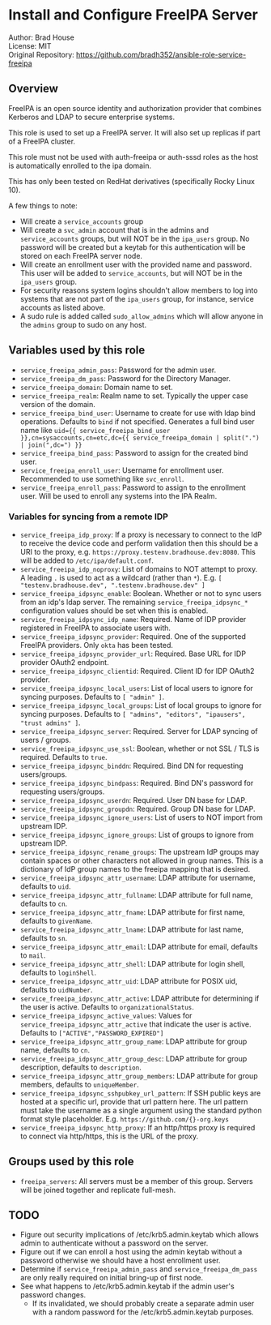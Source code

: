 # Install and Configure FreeIPA Server

Author: Brad House<br/>
License: MIT<br/>
Original Repository: https://github.com/bradh352/ansible-role-service-freeipa

## Overview

FreeIPA is an open source identity and authorization provider that combines
Kerberos and LDAP to secure enterprise systems.

This role is used to set up a FreeIPA server.  It will also set up replicas
if part of a FreeIPA cluster.

This role must not be used with auth-freeipa or auth-sssd roles as the host
is automatically enrolled to the ipa domain.

This has only been tested on RedHat derivatives (specifically Rocky Linux 10).

A few things to note:
 - Will create a `service_accounts` group
 - Will create a `svc_admin` account that is in the admins and
   `service_accounts` groups, but will NOT be in the `ipa_users` group.  No
   password will be created but a keytab for this authentication will be stored
   on each FreeIPA server node.
 - Will create an enrollment user with the provided name and password.  This
   user will be added to `service_accounts`, but will NOT be in the `ipa_users`
   group.
 - For security reasons system logins shouldn't allow members to log into
   systems that are not part of the `ipa_users` group, for instance, service
   accounts as listed above.
 - A sudo rule is added called `sudo_allow_admins` which will allow anyone in
   the `admins` group to sudo on any host.

## Variables used by this role

* `service_freeipa_admin_pass`: Password for the admin user.
* `service_freeipa_dm_pass`: Password for the Directory Manager.
* `service_freeipa_domain`: Domain name to set.
* `service_freeipa_realm`: Realm name to set.  Typically the upper case version
  of the domain.
* `service_freeipa_bind_user`: Username to create for use with ldap bind
  operations.  Defaults to `bind` if not specified.  Generates a full bind user
  name like `uid={{ service_freeipa_bind_user }},cn=sysaccounts,cn=etc,dc={{ service_freeipa_domain | split(".") | join(",dc=") }}`
* `service_freeipa_bind_pass`: Password to assign for the created bind user.
* `service_freeipa_enroll_user`: Username for enrollment user.  Recommended to
  use something like `svc_enroll`.
* `service_freeipa_enroll_pass`: Password to assign to the enrollment user.
  Will be used to enroll any systems into the IPA Realm.

### Variables for syncing from a remote IDP
* `service_freeipa_idp_proxy`: If a proxy is necessary to connect to the IdP to
  receive the device code and perform validation then this should be a URI
  to the proxy, e.g. `https://proxy.testenv.bradhouse.dev:8080`.  This will
  be added to `/etc/ipa/default.conf`.
* `service_freeipa_idp_noproxy`: List of domains to NOT attempt to proxy. A
  leading `.` is used to act as a wildcard (rather than `*`).
  E.g. `[ "testenv.bradhouse.dev", ".testenv.bradhouse.dev" ]`
* `service_freeipa_idpsync_enable`: Boolean.  Whether or not to sync users from
  an idp's ldap server. The remaining `service_freeipa_idpsync_*` configuration
  values should be set when this is enabled.
* `service_freeipa_idpsync_idp_name`: Required. Name of IDP provider registered
  in FreeIPA to associate users with.
* `service_freeipa_idpsync_provider`: Required. One of the supported FreeIPA
  providers.  Only `okta` has been tested.
* `service_freeipa_idpsync_provider_url`: Required. Base URL for IDP provider
  OAuth2 endpoint.
* `service_freeipa_idpsync_clientid`: Required. Client ID for IDP OAuth2
  provider.
* `service_freeipa_idpsync_local_users`: List of local users to ignore for
  syncing purposes.  Defaults to `[ "admin" ]`.
* `service_freeipa_idpsync_local_groups`: List of local groups to ignore for
  syncing purposes.  Defaults to
  `[ "admins", "editors", "ipausers", "trust admins" ]`.
* `service_freeipa_idpsync_server`: Required. Server for LDAP syncing of
  users / groups.
* `service_freeipa_idpsync_use_ssl`: Boolean, whether or not SSL / TLS is
  required. Defaults to `true`.
* `service_freeipa_idpsync_binddn`: Required. Bind DN for requesting
  users/groups.
* `service_freeipa_idpsync_bindpass`: Required. Bind DN's password for
  requesting users/groups.
* `service_freeipa_idpsync_userdn`: Required. User DN base for LDAP.
* `service_freeipa_idpsync_groupdn`: Required. Group DN base for LDAP.
* `service_freeipa_idpsync_ignore_users`: List of users to NOT import from
  upstream IDP.
* `service_freeipa_idpsync_ignore_groups`: List of groups to ignore from
  upstream IDP.
* `service_freeipa_idpsync_rename_groups`: The upstream IdP groups may contain
  spaces or other characters not allowed in group names.  This is a dictionary
  of IdP group names to the freeipa mapping that is desired.
* `service_freeipa_idpsync_attr_username`: LDAP attribute for username, defaults
  to `uid`.
* `service_freeipa_idpsync_attr_fullname`: LDAP attribute for full name,
  defaults to `cn`.
* `service_freeipa_idpsync_attr_fname`: LDAP attribute for first name, defaults
  to `givenName`.
* `service_freeipa_idpsync_attr_lname`: LDAP attribute for last name, defaults
  to `sn`.
* `service_freeipa_idpsync_attr_email`: LDAP attribute for email, defaults to
  `mail`.
* `service_freeipa_idpsync_attr_shell`: LDAP attribute for login shell, defaults
  to `loginShell`.
* `service_freeipa_idpsync_attr_uid`: LDAP attribute for POSIX uid, defaults
  to `uidNumber`.
* `service_freeipa_idpsync_attr_active`: LDAP attribute for determining if the
  user is active. Defaults to `organizationalStatus`.
* `service_freeipa_idpsync_active_values`: Values for
  `service_freeipa_idpsync_attr_active` that indicate the user is active.
  Defaults to `["ACTIVE","PASSWORD_EXPIRED"]`
* `service_freeipa_idpsync_attr_group_name`: LDAP attribute for group name,
  defaults to `cn`.
* `service_freeipa_idpsync_attr_group_desc`: LDAP attribute for group
  description, defaults to `description`.
* `service_freeipa_idpsync_attr_group_members`: LDAP attribute for group
  members, defaults to `uniqueMember`.
* `service_freeipa_idpsync_sshpubkey_url_pattern`: If SSH public keys are hosted
  at a specific url, provide that url pattern here.  The url pattern must take
  the username as a single argument using the standard python format style
  placeholder.  E.g. `https://github.com/{}-org.keys`
* `service_freeipa_idpsync_http_proxy`: If an http/https proxy is required to
  connect via http/https, this is the URL of the proxy.


## Groups used by this role

* `freeipa_servers`: All servers must be a member of this group.  Servers will
  be joined together and replicate full-mesh.

## TODO

* Figure out security implications of /etc/krb5.admin.keytab which allows admin
  to authenticate without a password on the server.
* Figure out if we can enroll a host using the admin keytab without a password
  otherwise we should have a host enrollment user.
* Determine if `service_freeipa_admin_pass` and `service_freeipa_dm_pass` are
  only really required on initial bring-up of first node.
* See what happens to /etc/krb5.admin.keytab if the admin user's password changes.
   * If its invalidated, we should probably create a separate admin user with a
     random password for the /etc/krb5.admin.keytab purposes.
